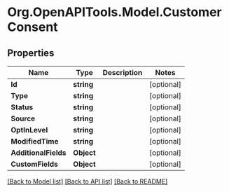 # Org.OpenAPITools.Model.CustomerConsent

## Properties

Name | Type | Description | Notes
------------ | ------------- | ------------- | -------------
**Id** | **string** |  | [optional] 
**Type** | **string** |  | [optional] 
**Status** | **string** |  | [optional] 
**Source** | **string** |  | [optional] 
**OptInLevel** | **string** |  | [optional] 
**ModifiedTime** | **string** |  | [optional] 
**AdditionalFields** | **Object** |  | [optional] 
**CustomFields** | **Object** |  | [optional] 

[[Back to Model list]](../README.md#documentation-for-models) [[Back to API list]](../README.md#documentation-for-api-endpoints) [[Back to README]](../README.md)

